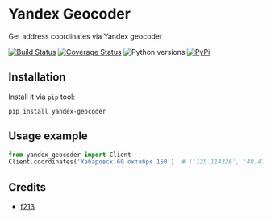 Yandex Geocoder
===
Get address coordinates via Yandex geocoder

[![Build Status](https://travis-ci.org/sivakov512/yandex-geocoder.svg?branch=master)](https://travis-ci.org/sivakov512/yandex-geocoder)
[![Coverage Status](https://coveralls.io/repos/github/sivakov512/yandex-geocoder/badge.svg?branch=master)](https://coveralls.io/github/sivakov512/yandex-geocoder?branch=master)
![Python versions](https://img.shields.io/pypi/v/yandex-geocoder.svg)
[![PyPi](https://img.shields.io/pypi/v/yandex-geocoder.svg)](https://pypi.python.org/pypi/yandex-geocoder)

Installation
---
Install it via `pip` tool:

``` shell
pip install yandex-geocoder
```

Usage example
---

``` python
from yandex_geocoder import Client
Client.coordinates('Хабаровск 60 октября 150')  # ('135.114326', '48.47839')
```

Credits
---
- [f213](https://github.com/f213)
